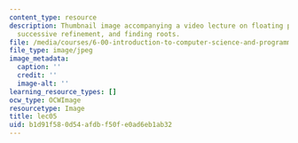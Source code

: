 ```yaml
---
content_type: resource
description: Thumbnail image accompanying a video lecture on floating point numbers,
  successive refinement, and finding roots.
file: /media/courses/6-00-introduction-to-computer-science-and-programming-fall-2008/b1d91f580d54afdbf50fe0ad6eb1ab32_lec05.jpg
file_type: image/jpeg
image_metadata:
  caption: ''
  credit: ''
  image-alt: ''
learning_resource_types: []
ocw_type: OCWImage
resourcetype: Image
title: lec05
uid: b1d91f58-0d54-afdb-f50f-e0ad6eb1ab32
---
```

